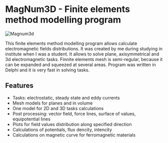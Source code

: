 # MagNum3D - Finite elements method modelling program

![Magnum3d](https://zag82.ru/assets/projects/magnum3d.png 'MagNum3D')

This finite elements method modelling program allows calculate electromagnetic
fields distributions. It was created by me during studying in institute when I
was a student. It allows to solve plane, axisymmetrical and 3d electromagnetic
tasks. Finnite elements mesh is semi-regular, because it can be expanded and
squeezed at several areas. Program was written in Delphi and it is very fast in solving tasks.

## Features

- Tasks: electrostatic, steady state and eddy currents
- Mesh models for planes and in volume
- One model for 2D and 3D tasks calculations
- Post processing: vector field, force lines, surface of values, equipotential lines
- Plots for field values distribution along specified direction
- Calculations of potentials, flux dencity, intencity
- Calculations on magnetic curve for ferromagnetic materials
